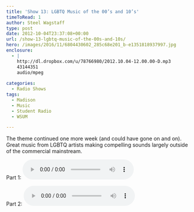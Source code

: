```yaml
---
title: 'Show 13: LGBTQ Music of the 00’s and 10’s'
timeToRead: 1 
author: Steel Wagstaff
type: post
date: 2012-10-04T23:37:08+00:00
url: /show-13-lgbtq-music-of-the-00s-and-10s/
hero: /images/2016/11/6804430602_285c68e201_b-e1351818937997.jpg
enclosure:
  - |
    http://dl.dropbox.com/u/78766980/2012.10.04-12.00.00-D.mp3
    43144351
    audio/mpeg
    
categories:
  - Radio Shows
tags:
  - Madison
  - Music
  - Student Radio
  - WSUM

---
```

The theme continued one more week (and could have gone on and on). Great music from LGBTQ artists making compelling sounds largely outside of the commercial mainstream.

Part 1: <audio controls src="http://dl.dropbox.com/u/78766980/15%20LGBTQ%20Music%20(Show%2012%2C%20Part%201_%20Oct.mp3"></audio> 

Part 2: <audio controls src="http://dl.dropbox.com/u/78766980/2012.10.04-12.00.00-D.mp3"></audio>